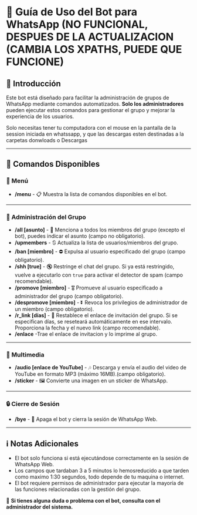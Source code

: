 # 📌 Guía de Uso del Bot para WhatsApp (NO FUNCIONAL, DESPUES DE LA ACTUALIZACION (CAMBIA LOS XPATHS, PUEDE QUE FUNCIONE)

## 🚀 Introducción

Este bot está diseñado para facilitar la administración de grupos de WhatsApp mediante comandos automatizados. **Solo los administradores** pueden ejecutar estos comandos para gestionar el grupo y mejorar la experiencia de los usuarios.

Solo necesitas tener tu computadora con el mouse en la pantalla de la session iniciada en whatssapp, y que las descargas esten destinadas a la carpetas donwloads o Descargas

---

## 📜 Comandos Disponibles

### 📍 Menú

- **/menu** - 📋 Muestra la lista de comandos disponibles en el bot.

---

### 🔧 Administración del Grupo

- **/all [asunto]** - 📢 Menciona a todos los miembros del grupo (excepto el bot), puedes indicar el asunto (campo no obligatorio).
- **/upmembers** - 🔃 Actualiza la lista de usuarios/miembros del grupo.
- **/ban [miembro]** - ⛔ Expulsa al usuario especificado del grupo (campo obligatorio).
- **/shh [true]** - 🔇 Restringe el chat del grupo. Si ya está restringido, vuelve a ejecutarlo con `true` para activar el detector de spam (campo recomendable).
- **/promove [miembro]** - 🎖️ Promueve al usuario especificado a administrador del grupo (campo obligatorio).
- **/despromove [miembro]** - ⏬ Revoca los privilegios de administrador de un miembro (campo obligatorio).
- **/r\_link [días]** - 🔄 Restablece el enlace de invitación del grupo. Si se especifican días, se reseteará automáticamente en ese intervalo. Proporciona la fecha y el nuevo link (campo recomendable).
- **/enlace** -Trae el enlace de invitacion y lo imprime al grupo.
---

### 🎵 Multimedia

- **/audio [enlace de YouTube]** - 🎶 Descarga y envía el audio del video de YouTube en formato MP3 (máximo 16MB).(campo obligatorio).
- **/sticker** - 🖼️ Convierte una imagen en un sticker de WhatsApp.

---

### 🔒 Cierre de Sesión

- **/bye** - 📴 Apaga el bot y cierra la sesión de WhatsApp Web.

---

## ℹ️ Notas Adicionales

- El bot solo funciona si está ejecutándose correctamente en la sesión de WhatsApp Web.
- Los campos que tardaban 3 a 5 minutos lo hemosreducido a que tarden como maximo 1:30 segundos, todo depende de tu maquina o internet.
- El bot requiere permisos de administrador para ejecutar la mayoría de las funciones relacionadas con la gestión del grupo.

📩 **Si tienes alguna duda o problema con el bot, consulta con el administrador del sistema.**

